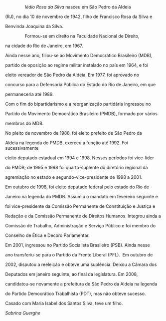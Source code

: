 

 



                *Iédio Rosa da Silva* nasceu em São Pedro da Aldeia

(RJ), no dia 10 de novembro de 1942, filho de Francisco Rosa da Silva e

Benvinda Joaquina da Silva.



                Formou-se em direito na Faculdade Nacional de Direito,

na cidade do Rio de Janeiro, em 1967.



Ainda nesse ano, filiou-se ao Movimento Democrático Brasileiro (MDB),

partido de oposição ao regime militar instalado no país em 1964, e foi

eleito vereador de São Pedro da Aldeia. Em 1977, foi aprovado no

concurso para a Defensoria Pública do Estado do Rio de Janeiro, em que

permaneceria até 1989.



Com o fim do bipartidarismo e a reorganização partidária ingressou no

Partido do Movimento Democrático Brasileiro (PMDB), formado por vários

membros do MDB.



No pleito de novembro de 1988, foi eleito prefeito de São Pedro da

Aldeia na legenda do PMDB, exerceu a função até 1992. Foi sucessivamente

eleito deputado estadual em 1994 e 1998. Nesses períodos foi vice-líder

do PMDB; de 1995 e 1998 foi quarto-suplente do diretório regional da

agremiação no estado e segundo-vice-presidente de 1998 a 2001.



Em outubro de 1998, foi eleito deputado federal pelo estado do Rio de

Janeiro na legenda do PMDB. Assumiu o mandato em fevereiro seguinte e

foi vice-presidente da Comissão Permanente de Constituição e Justiça e

Redação e da Comissão Permanente de Direitos Humanos. Integrou ainda a

Comissão de Trabalho, Administração e Serviço Público e foi membro do

Conselho de Ética e Decoro Parlamentar.



Em 2001, ingressou no Partido Socialista Brasileiro (PSB). Ainda nesse

ano transferiu-se para o Partido da Frente Liberal (PFL).  Em outubro de

2002, disputou a reeleição e obteve uma suplência. Deixou a Câmara dos

Deputados em janeiro seguinte, ao final da legislatura. Em 2008,

candidatou-se novamente a prefeitura de São Pedro da Aldeia na legenda

do Partido Democrático Trabalhista (PDT), mas não obteve sucesso.



Casado com Maria Isabel dos Santos Silva, teve um filho.



*Sabrina Guerghe*




